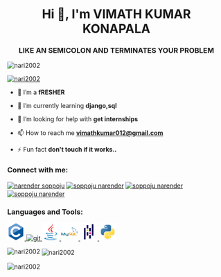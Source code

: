 <h1 align="center">Hi 👋, I'm VIMATH KUMAR KONAPALA</h1>
<h3 align="center">LIKE AN SEMICOLON AND TERMINATES YOUR PROBLEM</h3>

<p align="left"> <img src="https://komarev.com/ghpvc/?username=nari2002&label=Profile%20views&color=0e75b6&style=flat" alt="nari2002" /> </p>

<p align="left"> <a href="https://github.com/ryo-ma/github-profile-trophy"><img src="https://github-profile-trophy.vercel.app/?username=nari2002" alt="nari2002" /></a> </p>

- 🔭 I’m a **fRESHER**

- 🌱 I’m currently learning **django,sql**

- 🤝 I’m looking for help with **get internships**

- 📫 How to reach me **vimathkumar012@gmail.com**

- ⚡ Fun fact **don't touch if it works..**

<h3 align="left">Connect with me:</h3>
<p align="left">
<a href="https://linkedin.com/in/narender soppoju" target="blank"><img align="center" src="https://raw.githubusercontent.com/rahuldkjain/github-profile-readme-generator/master/src/images/icons/Social/linked-in-alt.svg" alt="narender soppoju" height="30" width="40" /></a>
<a href="https://kaggle.com/soppoju narender" target="blank"><img align="center" src="https://raw.githubusercontent.com/rahuldkjain/github-profile-readme-generator/master/src/images/icons/Social/kaggle.svg" alt="soppoju narender" height="30" width="40" /></a>
<a href="https://fb.com/soppoju narender" target="blank"><img align="center" src="https://raw.githubusercontent.com/rahuldkjain/github-profile-readme-generator/master/src/images/icons/Social/facebook.svg" alt="soppoju narender" height="30" width="40" /></a>
<a href="https://instagram.com/soppoju narender" target="blank"><img align="center" src="https://raw.githubusercontent.com/rahuldkjain/github-profile-readme-generator/master/src/images/icons/Social/instagram.svg" alt="soppoju narender" height="30" width="40" /></a>
</p>

<h3 align="left">Languages and Tools:</h3>
<p align="left"> <a href="https://www.cprogramming.com/" target="_blank" rel="noreferrer"> <img src="https://raw.githubusercontent.com/devicons/devicon/master/icons/c/c-original.svg" alt="c" width="40" height="40"/> </a> <a href="https://git-scm.com/" target="_blank" rel="noreferrer"> <img src="https://www.vectorlogo.zone/logos/git-scm/git-scm-icon.svg" alt="git" width="40" height="40"/> </a> <a href="https://www.java.com" target="_blank" rel="noreferrer"> <img src="https://raw.githubusercontent.com/devicons/devicon/master/icons/java/java-original.svg" alt="java" width="40" height="40"/> </a> <a href="https://www.mysql.com/" target="_blank" rel="noreferrer"> <img src="https://raw.githubusercontent.com/devicons/devicon/master/icons/mysql/mysql-original-wordmark.svg" alt="mysql" width="40" height="40"/> </a> <a href="https://pandas.pydata.org/" target="_blank" rel="noreferrer"> <img src="https://raw.githubusercontent.com/devicons/devicon/2ae2a900d2f041da66e950e4d48052658d850630/icons/pandas/pandas-original.svg" alt="pandas" width="40" height="40"/> </a> <a href="https://www.python.org" target="_blank" rel="noreferrer"> <img src="https://raw.githubusercontent.com/devicons/devicon/master/icons/python/python-original.svg" alt="python" width="40" height="40"/> </a> </p>

<p><img align="left" src="https://github-readme-stats.vercel.app/api/top-langs?username=nari2002&show_icons=true&locale=en&layout=compact" alt="nari2002" /></p>

<p>&nbsp;<img align="center" src="https://github-readme-stats.vercel.app/api?username=nari2002&show_icons=true&locale=en" alt="nari2002" /></p>

<p><img align="center" src="https://github-readme-streak-stats.herokuapp.com/?user=nari2002&" alt="nari2002" /></p>
